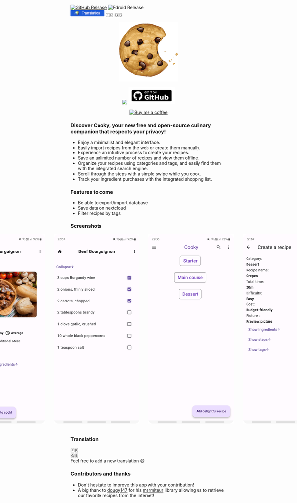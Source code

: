 [![GitHub Release](https://img.shields.io/github/release/AlbanDAVID/cooky-app.svg?logo=github)](https://github.com/AlbanDAVID/cooky-app/releases)
![Fdroid Release](https://img.shields.io/f-droid/v/com.albdav.Cooky.svg?logo=F-Droid) <br>
![Translation](https://github.com/AlbanDAVID/cooky-app/blob/main/graphics_readme/translate_image.png) :fr: :uk:


<p align="center">
  <img src="https://github.com/AlbanDAVID/cooky-app/blob/main/fastlane/metadata/android/fr-FR/images/icon.png" alt="Banner">
</p>

<div align="center">

[<img src="https://fdroid.gitlab.io/artwork/badge/get-it-on.png" width="150">](https://f-droid.org/fr/)
[<img src="https://github.com/AlbanDAVID/cooky-app/blob/main/graphics_readme/github-get-it-on.png" width="150">](https://github.com/AlbanDAVID/cooky-app/releases)

</div>

<p align="center">
  <a href="https://www.buymeacoffee.com/albdav">
    <img src="https://cdn.buymeacoffee.com/buttons/v2/default-yellow.png" alt="Buy me a coffee" style="width: 125px;">
  </a>
</p>

### Discover Cooky, your new free and open-source culinary companion that respects your privacy!
- Enjoy a minimalist and elegant interface.
- Easily import recipes from the web or create them manually.
- Experience an intuitive process to create your recipes.
- Save an unlimited number of recipes and view them offline.
- Organize your recipes using categories and tags, and easily find them with the integrated search engine.
- Scroll through the steps with a simple swipe while you cook.
- Track your ingredient purchases with the integrated shopping list.

### Features to come 
- Be able to export/import database
- Save data on nextcloud
- Filter recipes by tags


### Screenshots
<div style="display: flex; justify-content: center;">
 <img src="https://github.com/AlbanDAVID/cooky-app/blob/main/fastlane/metadata/android/en-US/images/phoneScreenshots/1.png" alt="screenshot1" style="width:275px; margin-right: 30px;">
  <img src="https://github.com/AlbanDAVID/cooky-app/blob/main/fastlane/metadata/android/en-US/images/phoneScreenshots/2.png" alt="screenshot2" style="width:275px; margin-right: 30px;"> <br>
  <img src="https://github.com/AlbanDAVID/cooky-app/blob/main/fastlane/metadata/android/en-US/images/phoneScreenshots/3.png" alt="screenshot3" style="width:275px; margin-right: 30px;">
  <img src="https://github.com/AlbanDAVID/cooky-app/blob/main/fastlane/metadata/android/en-US/images/phoneScreenshots/4.png" alt="screenshot4" style="width:275px; margin-right: 30px;">

</div>
<br>

### Translation
:fr: <br>
:uk: <br>
Feel free to add a new translation :smile:

### Contributors and thanks
 - Don't hesitate to improve this app with your contribution!
 - A big thank to [dougy147](https://github.com/dougy147) for his [marmiteur](https://pub.dev/packages/marmiteur/install) library allowing us to retrieve our favorite recipes from the internet!

